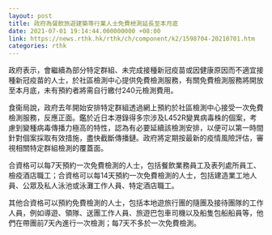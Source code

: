 ```yaml
---
layout: post
title: 政府為餐飲旅遊建築等行業人士免費檢測延長至本月底
date: 2021-07-01 19:14:44.000000000 +08:00
link: https://news.rthk.hk/rthk/ch/component/k2/1598704-20210701.htm
categories: rthk
---
```


政府表示，會繼續為部分特定群組、未完成接種新冠疫苗或因健康原因而不適宜接種新冠疫苗的人士，於社區檢測中心提供免費檢測服務，有關免費檢測服務將開放至本月底，未有預約者將需自行繳付240元檢測費用。

食衞局說，政府去年開始安排特定群組透過網上預約於社區檢測中心接受一次免費檢測服務，反應正面。鑑於近日本港錄得多宗涉及L452R變異病毒株的個案，考慮到變種病毒傳播力極高的特性，認為有必要延續該檢測安排，以便可以第一時間針對個案採取有效措施，盡快截斷傳播鏈。政府將定期按最新的疫情風險評估，審視相關特定群組檢測的覆蓋面。

合資格可以每7天預約一次免費檢測的人士，包括餐飲業務員工及表列處所員工、檢疫酒店職工；合資格可以每14天預約一次免費檢測的人士，包括建造業工地人員、公眾及私人泳池或泳灘工作人員、特定酒店職工。

其他合資格可以預約免費檢測的人士，包括本地遊旅行團的隨團及接待團隊的工作人員，例如導遊、領隊、送團工作人員、旅遊巴包車司機以及船隻包船船員等，他們在帶團前7天內進行一次檢測；每7天不多於一次免費檢測。
